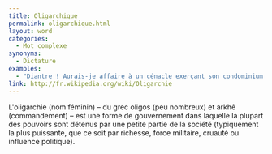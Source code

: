 ```yaml
---
title: Oligarchique
permalink: oligarchique.html
layout: word
categories:
  - Mot complexe
synonyms:
  - Dictature
examples:
  - "Diantre ! Aurais-je affaire à un cénacle exerçant son condominium oligarchique ?"
link: http://fr.wikipedia.org/wiki/Oligarchie
---
```


L'oligarchie (nom féminin) &ndash; du grec oligos (peu nombreux) et arkhê (commandement) &ndash; est une forme de gouvernement dans laquelle la plupart des pouvoirs sont détenus par une petite partie de la société (typiquement la plus puissante, que ce soit par richesse, force militaire, cruauté ou influence politique).

